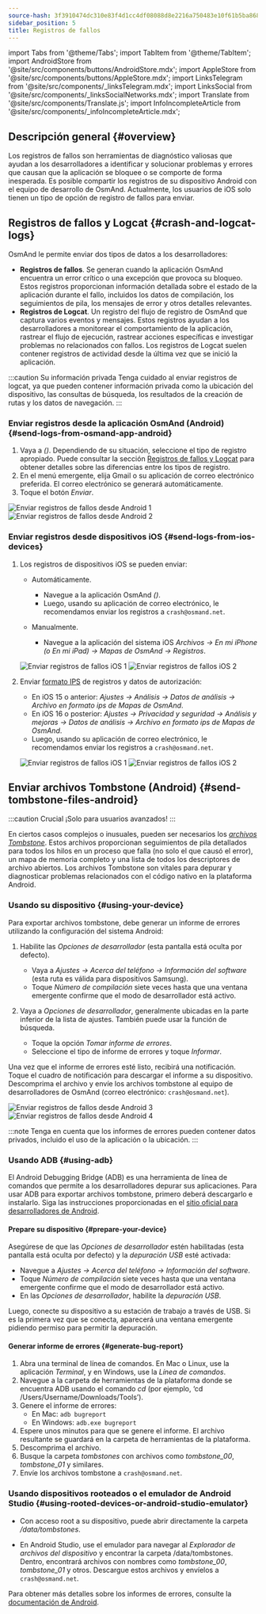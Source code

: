 ```yaml
---
source-hash: 3f3910474dc310e83f4d1cc4df08088d8e2216a750483e10f61b5ba8685cc876
sidebar_position: 5
title: Registros de fallos
---
```


import Tabs from '@theme/Tabs';
import TabItem from '@theme/TabItem';
import AndroidStore from '@site/src/components/buttons/AndroidStore.mdx';
import AppleStore from '@site/src/components/buttons/AppleStore.mdx';
import LinksTelegram from '@site/src/components/_linksTelegram.mdx';
import LinksSocial from '@site/src/components/_linksSocialNetworks.mdx';
import Translate from '@site/src/components/Translate.js';
import InfoIncompleteArticle from '@site/src/components/_infoIncompleteArticle.mdx';


## Descripción general {#overview}

Los registros de fallos son herramientas de diagnóstico valiosas que ayudan a los desarrolladores a identificar y solucionar problemas y errores que causan que la aplicación se bloquee o se comporte de forma inesperada. Es posible compartir los registros de su dispositivo Android con el equipo de desarrollo de OsmAnd. Actualmente, los usuarios de iOS solo tienen un tipo de opción de registro de fallos para enviar.


## Registros de fallos y Logcat {#crash-and-logcat-logs}

OsmAnd le permite enviar dos tipos de datos a los desarrolladores:

- **Registros de fallos**. Se generan cuando la aplicación OsmAnd encuentra un error crítico o una excepción que provoca su bloqueo. Estos registros proporcionan información detallada sobre el estado de la aplicación durante el fallo, incluidos los datos de compilación, los seguimientos de pila, los mensajes de error y otros detalles relevantes.
- **Registros de Logcat**. Un registro del flujo de registro de OsmAnd que captura varios eventos y mensajes. Estos registros ayudan a los desarrolladores a monitorear el comportamiento de la aplicación, rastrear el flujo de ejecución, rastrear acciones específicas e investigar problemas no relacionados con fallos. Los registros de Logcat suelen contener registros de actividad desde la última vez que se inició la aplicación.

:::caution Su información privada
Tenga cuidado al enviar registros de logcat, ya que pueden contener información privada como la ubicación del dispositivo, las consultas de búsqueda, los resultados de la creación de rutas y los datos de navegación.
:::


### Enviar registros desde la aplicación OsmAnd (Android) {#send-logs-from-osmand-app-android}

1. Vaya a *<Translate android="true" ids="shared_string_menu,shared_string_help,send_crash_log"/> (<Translate android="true" ids="send_logcat_log"/>)*. Dependiendo de su situación, seleccione el tipo de registro apropiado. Puede consultar la sección [Registros de fallos y Logcat](#crash-and-logcat-logs) para obtener detalles sobre las diferencias entre los tipos de registro.
2. En el menú emergente, elija Gmail o su aplicación de correo electrónico preferida. El correo electrónico se generará automáticamente.
3. Toque el botón *Enviar*.

![Enviar registros de fallos desde Android 1](@site/static/img/troubleshooting/send_logs_andr_5.png)  ![Enviar registros de fallos desde Android 2](@site/static/img/troubleshooting/send_logs_andr_2.png)


### Enviar registros desde dispositivos iOS {#send-logs-from-ios-devices}

1. Los registros de dispositivos iOS se pueden enviar:

    - Automáticamente.
        - Navegue a la aplicación OsmAnd *<Translate ios="true" ids="shared_string_menu,shared_string_help,report_an_issues"/> (<Translate ios="true" ids="send_log"/>)*.  
        - Luego, usando su aplicación de correo electrónico, le recomendamos enviar los registros a `crash@osmand.net`.

    - Manualmente.
        - Navegue a la aplicación del sistema iOS *Archivos → En mi iPhone (o En mi iPad) → Mapas de OsmAnd → Registros*.

    ![Enviar registros de fallos iOS 1](@site/static/img/troubleshooting/send_logs_ios_1.png)  ![Enviar registros de fallos iOS 2](@site/static/img/troubleshooting/send_logs_ios_2.png)

2. Enviar [formato IPS](https://docs.fileformat.com/misc/ips/#formats-for-ios-analytics-data) de registros y datos de autorización:
    - En iOS 15 o anterior: *Ajustes → Análisis → Datos de análisis → Archivo en formato ips de Mapas de OsmAnd*.
    - En iOS 16 o posterior:  *Ajustes → Privacidad y seguridad → Análisis y mejoras → Datos de análisis → Archivo en formato ips de Mapas de OsmAnd*.
    - Luego, usando su aplicación de correo electrónico, le recomendamos enviar los registros a `crash@osmand.net`.

    ![Enviar registros de fallos iOS 1](@site/static/img/troubleshooting/send_log_ios.png)  ![Enviar registros de fallos iOS 2](@site/static/img/troubleshooting/log_1_ios.png)


## Enviar archivos Tombstone (Android) {#send-tombstone-files-android}

:::caution Crucial
¡Solo para usuarios avanzados!
:::

En ciertos casos complejos o inusuales, pueden ser necesarios los *[archivos Tombstone](https://source.android.com/docs/core/tests/debug)*. Estos archivos proporcionan seguimientos de pila detallados para todos los hilos en un proceso que falla (no solo el que causó el error), un mapa de memoria completo y una lista de todos los descriptores de archivo abiertos. Los archivos Tombstone son vitales para depurar y diagnosticar problemas relacionados con el código nativo en la plataforma Android.


### Usando su dispositivo {#using-your-device}

Para exportar archivos tombstone, debe generar un informe de errores utilizando la configuración del sistema Android:

1. Habilite las *Opciones de desarrollador* (esta pantalla está oculta por defecto).
    - Vaya a *Ajustes → Acerca del teléfono → Información del software* (esta ruta es válida para dispositivos Samsung).
    - Toque *Número de compilación* siete veces hasta que una ventana emergente confirme que el modo de desarrollador está activo.

2. Vaya a *Opciones de desarrollador*, generalmente ubicadas en la parte inferior de la lista de ajustes. También puede usar la función de búsqueda.
    - Toque la opción *Tomar informe de errores*.
    - Seleccione el tipo de informe de errores y toque *Informar*.
  
Una vez que el informe de errores esté listo, recibirá una notificación. Toque el cuadro de notificación para descargar el informe a su dispositivo. Descomprima el archivo y envíe los archivos tombstone al equipo de desarrolladores de OsmAnd (correo electrónico: `crash@osmand.net`).

![Enviar registros de fallos desde Android 3](@site/static/img/troubleshooting/send_logs_andr_3.png)  ![Enviar registros de fallos desde Android 4](@site/static/img/troubleshooting/send_logs_andr_4.png)

:::note
Tenga en cuenta que los informes de errores pueden contener datos privados, incluido el uso de la aplicación o la ubicación.
:::

### Usando ADB {#using-adb}

El Android Debugging Bridge (ADB) es una herramienta de línea de comandos que permite a los desarrolladores depurar sus aplicaciones. Para usar ADB para exportar archivos tombstone, primero deberá descargarlo e instalarlo. Siga las instrucciones proporcionadas en el [sitio oficial para desarrolladores de Android](https://developer.android.com/tools/releases/platform-tools).

#### Prepare su dispositivo {#prepare-your-device}

Asegúrese de que las *Opciones de desarrollador* estén habilitadas (esta pantalla está oculta por defecto) y la *depuración USB* esté activada:

- Navegue a *Ajustes → Acerca del teléfono → Información del software*.
- Toque *Número de compilación* siete veces hasta que una ventana emergente confirme que el modo de desarrollador está activo.
- En las *Opciones de desarrollador*, habilite la *depuración USB*.

Luego, conecte su dispositivo a su estación de trabajo a través de USB. Si es la primera vez que se conecta, aparecerá una ventana emergente pidiendo permiso para permitir la depuración.

#### Generar informe de errores {#generate-bug-report}

1. Abra una terminal de línea de comandos. En Mac o Linux, use la aplicación *Terminal*, y en Windows, use la *Línea de comandos*.
2. Navegue a la carpeta de herramientas de la plataforma donde se encuentra ADB usando el comando *cd* (por ejemplo, ‘cd /Users/Username/Downloads/Tools’).
3. Genere el informe de errores:
   - En Mac: ```adb bugreport```
   - En Windows: ```adb.exe bugreport```
4. Espere unos minutos para que se genere el informe. El archivo resultante se guardará en la carpeta de herramientas de la plataforma.
5. Descomprima el archivo.
6. Busque la carpeta *tombstones* con archivos como *tombstone_00*, *tombstone_01* y similares.
7. Envíe los archivos tombstone a `crash@osmand.net`.

<!--
* Open the terminal and call the command:  
```adb bugreport ./output.zip```  
where output.zip is the name of the result file  

* Unzip the result file:  
```unzip file.zip -d destination_folder```  

* Find tombstones folder:  
```cd FS/data/tombstones```
Where you find files like  -->

### Usando dispositivos rooteados o el emulador de Android Studio {#using-rooted-devices-or-android-studio-emulator}

- Con acceso root a su dispositivo, puede abrir directamente la carpeta */data/tombstones*.  

- En Android Studio, use el emulador para navegar al *Explorador de archivos del dispositivo* y encontrar la carpeta /data/tombstones. Dentro, encontrará archivos con nombres como *tombstone_00*, *tombstone_01* y otros. Descargue estos archivos y envíelos a `crash@osmand.net`.

Para obtener más detalles sobre los informes de errores, consulte la [documentación de Android](https://developer.android.com/studio/debug/bug-report).